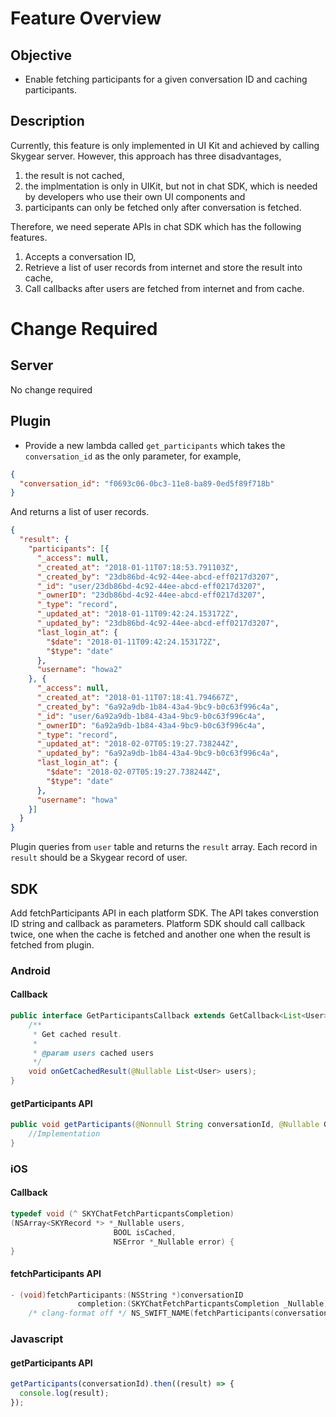 # Feature Overview

## Objective

- Enable fetching participants for a given conversation ID and caching participants.

## Description

Currently, this feature is only implemented in UI Kit and achieved by calling Skygear server. However, this approach has three disadvantages,

1. the result is not cached,
2. the implmentation is only in UIKit, but not in chat SDK, which is needed by developers who use their own UI components and
3. participants can only be fetched only after conversation is fetched.

Therefore, we need seperate APIs in chat SDK which has the following features.

1. Accepts a conversation ID,
2. Retrieve a list of user records from internet and store the result into cache,
3. Call callbacks after users are fetched from internet and from cache.

# Change Required

## Server
No change required

## Plugin
- Provide a new lambda called `get_participants` which takes the `conversation_id` as the only parameter, for example,

```json
{
  "conversation_id": "f0693c06-0bc3-11e8-ba89-0ed5f89f718b"
}
```

And returns a list of user records.

```json
{
  "result": {
    "participants": [{
      "_access": null,
      "_created_at": "2018-01-11T07:18:53.791103Z",
      "_created_by": "23db86bd-4c92-44ee-abcd-eff0217d3207",
      "_id": "user/23db86bd-4c92-44ee-abcd-eff0217d3207",
      "_ownerID": "23db86bd-4c92-44ee-abcd-eff0217d3207",
      "_type": "record",
      "_updated_at": "2018-01-11T09:42:24.153172Z",
      "_updated_by": "23db86bd-4c92-44ee-abcd-eff0217d3207",
      "last_login_at": {
        "$date": "2018-01-11T09:42:24.153172Z",
        "$type": "date"
      },
      "username": "howa2"
    }, {
      "_access": null,
      "_created_at": "2018-01-11T07:18:41.794667Z",
      "_created_by": "6a92a9db-1b84-43a4-9bc9-b0c63f996c4a",
      "_id": "user/6a92a9db-1b84-43a4-9bc9-b0c63f996c4a",
      "_ownerID": "6a92a9db-1b84-43a4-9bc9-b0c63f996c4a",
      "_type": "record",
      "_updated_at": "2018-02-07T05:19:27.738244Z",
      "_updated_by": "6a92a9db-1b84-43a4-9bc9-b0c63f996c4a",
      "last_login_at": {
        "$date": "2018-02-07T05:19:27.738244Z",
        "$type": "date"
      },
      "username": "howa"
    }]
  }
}
```
Plugin queries from `user` table and returns the `result` array.
Each record in `result` should be a Skygear record of user.

## SDK

Add fetchParticipants API in each platform SDK. The API takes converstion ID string and callback as parameters. Platform SDK should call callback twice, one when the cache is fetched and another one when the result is fetched from plugin.

### Android

#### Callback
```java
public interface GetParticipantsCallback extends GetCallback<List<User>> {
    /**
     * Get cached result.
     *
     * @param users cached users
     */
    void onGetCachedResult(@Nullable List<User> users);
}
```
#### getParticipants API

```java
public void getParticipants(@Nonnull String conversationId, @Nullable GetParticipantsCallback callback) {
    //Implementation
}
```

### iOS
#### Callback
```objectivec
typedef void (^ SKYChatFetchParticpantsCompletion)
(NSArray<SKYRecord *> *_Nullable users,
                       BOOL isCached,
                       NSError *_Nullable error) {
}
```

#### fetchParticipants API
```objectivec
- (void)fetchParticipants:(NSString *)conversationID
               completion:(SKYChatFetchParticpantsCompletion _Nullable)completion
    /* clang-format off */ NS_SWIFT_NAME(fetchParticipants(conversationID:completion:));
```
### Javascript

#### getParticipants API
```javascript
getParticipants(conversationId).then((result) => {
  console.log(result);
});
```

